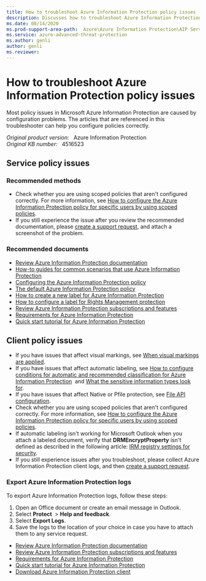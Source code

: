 ```yaml
---
title: How to troubleshoot Azure Information Protection policy issues
description: Discusses how to troubleshoot Azure Information Protection policy issues.
ms.date: 08/14/2020
ms.prod-support-area-path:  Azure\Azure Information Protection\AIP Service\Policy issues
ms.service: azure-advanced-threat-protection
ms.author: genli
author: genli
ms.reviewer: 
---
```

# How to troubleshoot Azure Information Protection policy issues

Most policy issues in Microsoft Azure Information Protection are caused by configuration problems. The articles that are referenced in this troubleshooter can help you configure policies correctly.

_Original product version:_ &nbsp; Azure Information Protection  
_Original KB number:_ &nbsp; 4516523

## Service policy issues

### Recommended methods

- Check whether you are using scoped policies that aren't configured correctly. For more information, see [How to configure the Azure Information Protection policy for specific users by using scoped policies](https://docs.microsoft.com/azure/information-protection/configure-policy-scope).
- If you still experience the issue after you review the recommended documentation, please [create a support request](https://ms.portal.azure.com/#blade/Microsoft_Azure_Support/HelpAndSupportBlade/newsupportrequest), and attach a screenshot of the problem.

### Recommended documents

- [Review Azure Information Protection documentation](https://docs.microsoft.com/azure/information-protection/what-is-information-protection) 
- [How-to guides for common scenarios that use Azure Information Protection](https://docs.microsoft.com/azure/information-protection/how-to-guides) 
- [Configuring the Azure Information Protection policy](https://docs.microsoft.com/azure/information-protection/deploy-use/configure-policy) 
- [The default Azure Information Protection policy](https://docs.microsoft.com/azure/information-protection/deploy-use/configure-policy-default) 
- [How to create a new label for Azure Information Protection](https://docs.microsoft.com/azure/information-protection/deploy-use/configure-policy-new-label) 
- [How to configure a label for Rights Management protection](https://docs.microsoft.com/azure/information-protection/deploy-use/configure-policy-protection) 
- [Review Azure Information Protection subscriptions and features](https://azure.microsoft.com/pricing/details/information-protection) 
- [Requirements for Azure Information Protection](https://docs.microsoft.com/azure/information-protection/get-started/requirements) 
- [Quick start tutorial for Azure Information Protection](https://docs.microsoft.com/azure/information-protection/get-started/infoprotect-quick-start-tutorial) 

## Client policy issues

- If you have issues that affect visual markings, see [When visual markings are applied](https://docs.microsoft.com/azure/information-protection/configure-policy-markings#when-visual-markings-are-applied).
- If you have issues that affect automatic labeling, see [How to configure conditions for automatic and recommended classification for Azure Information Protection](https://docs.microsoft.com/azure/information-protection/configure-policy-classification)  and [What the sensitive information types look for](https://docs.microsoft.com/office365/securitycompliance/what-the-sensitive-information-types-look-for).
- If you have issues that affect Native or Pfile protection, see [File API configuration](https://docs.microsoft.com/azure/information-protection/develop/file-api-configuration).
- Check whether you are using scoped policies that aren't configured correctly. For more information, see [How to configure the Azure Information Protection policy for specific users by using scoped policies](https://docs.microsoft.com/azure/information-protection/configure-policy-scope).
- If automatic labeling isn't working for Microsoft Outlook when you attach a labeled document, verify that **DRMEncryptProperty** isn't defined as described in the following article: [IRM registry settings for security](https://docs.microsoft.com/deployoffice/security/protect-sensitive-messages-and-documents-by-using-irm-in-office#office-2016-irm-registry-key-options).
- If you still experience issues after you troubleshoot, please collect Azure Information Protection client logs, and then [create a support request](https://go.microsoft.com/fwlink/?linkid=2083458).

### Export Azure Information Protection logs

To export Azure Information Protection logs, follow these steps:

1. Open an Office document or create an email message in Outlook. 
2. Select **Protect**  > **Help and feedback**.
3. Select **Export Logs**.
4. Save the logs to the location of your choice in case you have to attach them to any service request.

- [Review Azure Information Protection documentation](https://docs.microsoft.com/azure/information-protection/what-is-information-protection) 
- [Review Azure Information Protection subscriptions and features](https://azure.microsoft.com/pricing/details/information-protection) 
- [Requirements for Azure Information Protection](https://docs.microsoft.com/azure/information-protection/get-started/requirements) 
- [Quick start tutorial for Azure Information Protection](https://docs.microsoft.com/azure/information-protection/get-started/infoprotect-quick-start-tutorial) 
- [Download Azure Information Protection client](https://www.microsoft.com/download/details.aspx?id=53018) 
